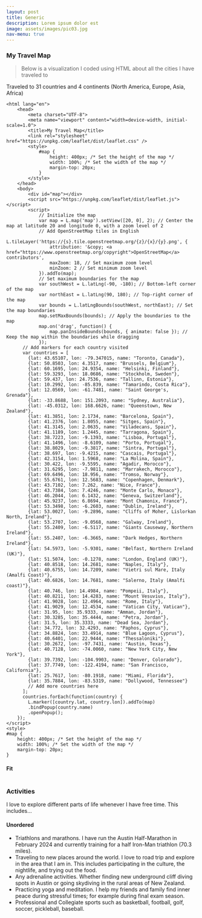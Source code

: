 ```yaml
---
layout: post
title: Generic
description: Lorem ipsum dolor est
image: assets/images/pic03.jpg
nav-menu: true
---
```


<!----------------------------------------------MAP OF TRAVELED COUNTRIES---------------------------------------------------->
<h3>My Travel Map</h3>
<blockquote>Below is a visualization I coded using HTML about all the cities I have traveled to</blockquote>
<p>Traveled to 31 countries and 4 continents (North America, Europe, Asia, Africa)</p>

 <!DOCTYPE html>
    <html lang="en">
        <head>
            <meta charset="UTF-8">
            <meta name="viewport" content="width=device-width, initial-scale=1.0">
            <title>My Travel Map</title>
            <link rel="stylesheet" href="https://unpkg.com/leaflet/dist/leaflet.css" />
            <style>
                #map {
                    height: 400px; /* Set the height of the map */
                    width: 100%; /* Set the width of the map */
                    margin-top: 20px;
                }
            </style>
        </head>
        <body>
            <div id="map"></div>
            <script src="https://unpkg.com/leaflet/dist/leaflet.js"></script>
            <script>
                // Initialize the map
                var map = L.map('map').setView([20, 0], 2); // Center the map at latitude 20 and longitude 0, with a zoom level of 2
                // Add OpenStreetMap tiles in English
                L.tileLayer('https://{s}.tile.openstreetmap.org/{z}/{x}/{y}.png', {
                    attribution: '&copy; <a href="https://www.openstreetmap.org/copyright">OpenStreetMap</a> contributors',
                    maxZoom: 18, // Set maximum zoom level
                    minZoom: 2 // Set minimum zoom level
                }).addTo(map);
                // Set maximum boundaries for the map
                var southWest = L.latLng(-90, -180); // Bottom-left corner of the map
                var northEast = L.latLng(90, 180); // Top-right corner of the map
                var bounds = L.latLngBounds(southWest, northEast); // Set the map boundaries
                map.setMaxBounds(bounds); // Apply the boundaries to the map
                map.on('drag', function() {
                    map.panInsideBounds(bounds, { animate: false }); // Keep the map within the boundaries while dragging
                });
          // Add markers for each country visited
          var countries = [
            {lat: 43.65107, lon: -79.347015, name: "Toronto, Canada"},
            {lat: 50.8503, lon: 4.3517, name: "Brussels, Belgium"},
            {lat: 60.1695, lon: 24.9354, name: "Helsinki, Finland"},
            {lat: 59.3293, lon: 18.0686, name: "Stockholm, Sweden"},
            {lat: 59.437, lon: 24.7536, name: "Tallinn, Estonia"},
            {lat: 10.2992, lon: -85.839, name: "Tamarindo, Costa Rica"},
            {lat: 12.0569, lon: -61.7481, name: "Saint George's, Grenada"},
            {lat: -33.8688, lon: 151.2093, name: "Sydney, Australia"},
            {lat: -45.0312, lon: 168.6626, name: "Queenstown, New Zealand"},
            {lat: 41.3851, lon: 2.1734, name: "Barcelona, Spain"},
            {lat: 41.2376, lon: 1.8055, name: "Sitges, Spain"},
            {lat: 41.3145, lon: 2.0635, name: "Viladecans, Spain"},
            {lat: 41.1189, lon: 1.2445, name: "Tarragona, Spain"},
            {lat: 38.7223, lon: -9.1393, name: "Lisboa, Portugal"},
            {lat: 41.1496, lon: -8.6109, name: "Porto, Portugal"},
            {lat: 38.8029, lon: -9.3817, name: "Sintra, Portugal"},
            {lat: 38.697, lon: -9.4215, name: "Cascais, Portugal"},
            {lat: 42.3154, lon: 1.5968, name: "La Molina, Spain"},
            {lat: 30.422, lon: -9.5595, name: "Agadir, Morocco"},
            {lat: 31.6295, lon: -7.9811, name: "Marrakech, Morocco"},
            {lat: 69.6496, lon: 18.956, name: "Tromso, Norway"},
            {lat: 55.6761, lon: 12.5683, name: "Copenhagen, Denmark"},
            {lat: 43.7102, lon: 7.262, name: "Nice, France"},
            {lat: 43.7384, lon: 7.4246, name: "Monte Carlo, Monaco"},
            {lat: 46.2044, lon: 6.1432, name: "Geneva, Switzerland"},
            {lat: 45.9237, lon: 6.8694, name: "Mont Chamonix, France"},
            {lat: 53.3498, lon: -6.2603, name: "Dublin, Ireland"},
            {lat: 53.0027, lon: -9.2896, name: "Cliffs of Moher, Lislorkan North, Ireland"},
            {lat: 53.2707, lon: -9.0568, name: "Galway, Ireland"},
            {lat: 55.2409, lon: -6.5117, name: "Giants Causeway, Northern Ireland"},
            {lat: 55.2407, lon: -6.3665, name: "Dark Hedges, Northern Ireland"},
            {lat: 54.5973, lon: -5.9301, name: "Belfast, Northern Ireland (UK)"},
            {lat: 51.5074, lon: -0.1278, name: "London, England (UK)"},
            {lat: 40.8518, lon: 14.2681, name: "Naples, Italy"},
            {lat: 40.6755, lon: 14.7209, name: "Vietri sul Mare, Italy (Amalfi Coast)"},
            {lat: 40.6826, lon: 14.7681, name: "Salerno, Italy (Amalfi coast)"},
            {lat: 40.746, lon: 14.4984, name: "Pompeii, Italy"},
            {lat: 40.8211, lon: 14.4283, name: "Mount Vesuvius, Italy"},
            {lat: 41.9028, lon: 12.4964, name: "Rome, Italy"},
            {lat: 41.9029, lon: 12.4534, name: "Vatican City, Vatican"},
            {lat: 31.95, lon: 35.9333, name: "Amman, Jordan"},
            {lat: 30.3285, lon: 35.4444, name: "Petra, Jordan"},
            {lat: 31.5, lon: 35.3333, name: "Dead Sea, Jordan"},
            {lat: 34.772, lon: 32.4293, name: "Paphos, Cyprus"},
            {lat: 34.8824, lon: 33.4914, name: "Blue Lagoon, Cyprus"},
            {lat: 40.6401, lon: 22.9444, name: "Thessaloniki"},
            {lat: 30.2672, lon: -97.7431, name: "Austin, Texas"},
            {lat: 40.7128, lon: -74.0060, name: "New York City, New York"},
            {lat: 39.7392, lon: -104.9903, name: "Denver, Colorado"},
            {lat: 37.7749, lon: -122.4194, name: "San Francisco, California"},
            {lat: 25.7617, lon: -80.1918, name: "Miami, Florida"},
            {lat: 35.7884, lon: -83.5319, name: "Dollywood, Tennessee"}
            // Add more countries here
          ];
          countries.forEach(function(country) {
            L.marker([country.lat, country.lon]).addTo(map)
            .bindPopup(country.name)
            .openPopup();
        });
    </script>
    <style>
    #map {
        height: 400px; /* Set the height of the map */
        width: 100%; /* Set the width of the map */
        margin-top: 20px;
    }
</style>
</body>
</html>

<!----------------------------------------------My sports teams---------------------------------------------------->
<h4>Fit</h4>
<span class="image fit"><img src="{% link assets/images/pic03.jpg %}" alt="" /></span>
<div class="box alt">
	<div class="row 50% uniform">
		<div class="4u"><span class="image fit"><img src="{% link assets/images/pic08.jpg %}" alt="" /></span></div>
		<div class="4u"><span class="image fit"><img src="{% link assets/images/pic09.jpg %}" alt="" /></span></div>
		<div class="4u$"><span class="image fit"><img src="{% link assets/images/pic10.jpg %}" alt="" /></span></div>
		<!-- Break -->
		<div class="4u"><span class="image fit"><img src="{% link assets/images/pic10.jpg %}" alt="" /></span></div>
		<div class="4u"><span class="image fit"><img src="{% link assets/images/pic08.jpg %}" alt="" /></span></div>
		<div class="4u$"><span class="image fit"><img src="{% link assets/images/pic09.jpg %}" alt="" /></span></div>
		<!-- Break -->
		<div class="4u"><span class="image fit"><img src="{% link assets/images/pic09.jpg %}" alt="" /></span></div>
		<div class="4u"><span class="image fit"><img src="{% link assets/images/pic10.jpg %}" alt="" /></span></div>
		<div class="4u$"><span class="image fit"><img src="{% link assets/images/pic08.jpg %}" alt="" /></span></div>
	</div>
</div>

<!----------------------------------------------My Activities---------------------------------------------------->
<h3>Activities</h3>
<p>I love to explore different parts of life whenever I have free time. This includes...</p>
<div class="row">
    <div class="6u 12u$(small)">
        <h4>Unordered</h4>
        <ul>
            <li>Triathlons and marathons. I have run the Austin Half-Marathon in February 2024 and currently training for a half Iron-Man triathlon (70.3 miles).</li>
            <li>Traveling to new places around the world. I love to road trip and explore in the area that I am in. This includes participating in the culture, the nightlife, and trying out the food.</li>
            <li>Any adrenaline activities. Whether finding new underground cliff diving spots in Austin or going skydiving in the rural areas of New Zealand.</li>
            <li>Practicing yoga and meditation. I help my friends and family find inner peace during stressful times; for example during final exam season.</li>
            <li>Professional and Collegiate sports such as basketball, football, golf, soccer, pickleball, baseball.</li>
        </ul>
    </div>
</div>
